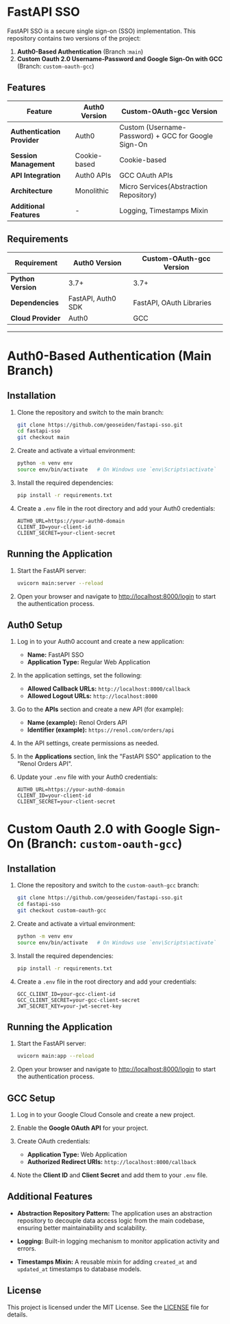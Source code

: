 # FastAPI SSO

FastAPI SSO is a secure single sign-on (SSO) implementation. This repository contains two versions of the project:

1. **Auth0-Based Authentication** (Branch :`main`)
2. **Custom Oauth 2.0 Username-Password and Google Sign-On with GCC** (Branch: `custom-oauth-gcc`)

## Features

| Feature                               | Auth0 Version               | Custom-OAuth-gcc Version       |
|---------------------------------------|-----------------------------|---------------------------------|
| **Authentication Provider**          | Auth0                      | Custom (Username-Password) + GCC for Google Sign-On |
| **Session Management**               | Cookie-based               | Cookie-based                   |
| **API Integration**                  | Auth0 APIs                 | GCC OAuth APIs                 |
| **Architecture**                | Monolithic         | Micro Services(Abstraction Repository)  |
| **Additional Features**              | -                          | Logging, Timestamps Mixin      |

## Requirements

| Requirement              | Auth0 Version       | Custom-OAuth-gcc Version |
|--------------------------|---------------------|---------------------------|
| **Python Version**       | 3.7+               | 3.7+                     |
| **Dependencies**         | FastAPI, Auth0 SDK | FastAPI, OAuth Libraries |
| **Cloud Provider**       | Auth0              | GCC                      |

---

# Auth0-Based Authentication (Main Branch)

## Installation

1. Clone the repository and switch to the main branch:
    ```bash
    git clone https://github.com/geoseiden/fastapi-sso.git
    cd fastapi-sso
    git checkout main
    ```

2. Create and activate a virtual environment:
    ```bash
    python -m venv env
    source env/bin/activate   # On Windows use `env\Scripts\activate`
    ```

3. Install the required dependencies:
    ```bash
    pip install -r requirements.txt
    ```

4. Create a `.env` file in the root directory and add your Auth0 credentials:
    ```env
    AUTH0_URL=https://your-auth0-domain
    CLIENT_ID=your-client-id
    CLIENT_SECRET=your-client-secret
    ```

## Running the Application

1. Start the FastAPI server:
    ```bash
    uvicorn main:server --reload
    ```

2. Open your browser and navigate to [http://localhost:8000/login](http://localhost:8000/login) to start the authentication process.

## Auth0 Setup

1. Log in to your Auth0 account and create a new application:
    - **Name:** FastAPI SSO
    - **Application Type:** Regular Web Application

2. In the application settings, set the following:
    - **Allowed Callback URLs:** `http://localhost:8000/callback`
    - **Allowed Logout URLs:** `http://localhost:8000`

3. Go to the **APIs** section and create a new API (for example):
    - **Name (example):** Renol Orders API
    - **Identifier (example):** `https://renol.com/orders/api`

4. In the API settings, create permissions as needed.

5. In the **Applications** section, link the "FastAPI SSO" application to the "Renol Orders API".

6. Update your `.env` file with your Auth0 credentials:
    ```env
    AUTH0_URL=https://your-auth0-domain
    CLIENT_ID=your-client-id
    CLIENT_SECRET=your-client-secret
    ```

# Custom Oauth 2.0 with Google Sign-On (Branch: `custom-oauth-gcc`)

## Installation

1. Clone the repository and switch to the `custom-oauth-gcc` branch:
    ```bash
    git clone https://github.com/geoseiden/fastapi-sso.git
    cd fastapi-sso
    git checkout custom-oauth-gcc
    ```

2. Create and activate a virtual environment:
    ```bash
    python -m venv env
    source env/bin/activate   # On Windows use `env\Scripts\activate`
    ```

3. Install the required dependencies:
    ```bash
    pip install -r requirements.txt
    ```

4. Create a `.env` file in the root directory and add your credentials:
    ```env
    GCC_CLIENT_ID=your-gcc-client-id
    GCC_CLIENT_SECRET=your-gcc-client-secret
    JWT_SECRET_KEY=your-jwt-secret-key
    ```

## Running the Application

1. Start the FastAPI server:
    ```bash
    uvicorn main:app --reload
    ```

2. Open your browser and navigate to [http://localhost:8000/login](http://localhost:8000/login) to start the authentication process.

## GCC Setup

1. Log in to your Google Cloud Console and create a new project.

2. Enable the **Google OAuth API** for your project.

3. Create OAuth credentials:
    - **Application Type:** Web Application
    - **Authorized Redirect URIs:** `http://localhost:8000/callback`

4. Note the **Client ID** and **Client Secret** and add them to your `.env` file.

## Additional Features

- **Abstraction Repository Pattern:** The application uses an abstraction repository to decouple data access logic from the main codebase, ensuring better maintainability and scalability.

- **Logging:** Built-in logging mechanism to monitor application activity and errors.

- **Timestamps Mixin:** A reusable mixin for adding `created_at` and `updated_at` timestamps to database models.

## License

This project is licensed under the MIT License. See the [LICENSE](LICENSE) file for details.
